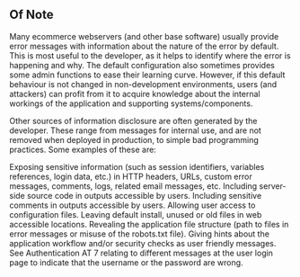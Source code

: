 ## Of Note

Many ecommerce webservers (and other base software) usually provide error messages with information about the nature of the error by default. This is most useful to the developer, as it helps to identify where the error is happening and why. The default configuration also sometimes provides some admin functions to ease their learning curve. However, if this default behaviour is not changed in non-development environments, users (and attackers) can profit from it to acquire knowledge about the internal workings of the application and supporting systems/components.

Other sources of information disclosure are often generated by the developer. These range from messages for internal use, and are not removed when deployed in production, to simple bad programming practices. Some examples of these are:

Exposing sensitive information (such as session identifiers, variables references, login data, etc.) in HTTP headers, URLs, custom error messages, comments, logs, related email messages, etc.
Including server-side source code in outputs accessible by users.
Including sensitive comments in outputs accessible by users.
Allowing user access to configuration files.
Leaving default install, unused or old files in web accessible locations.
Revealing the application file structure (path to files in error messages or misuse of the robots.txt file).
Giving hints about the application workflow and/or security checks as user friendly messages.
See Authentication AT 7 relating to different messages at the user login page to indicate that the username or the password are wrong.
